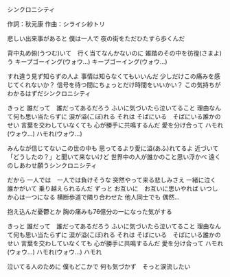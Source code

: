 シンクロニシティ

作詞：秋元康
作曲：シライシ紗トリ

悲しい出来事があると
僕は一人で
夜の街をただひたすら歩くんだ

背中丸め俯(うつむ)いて　行く当てなんかないのに
雑踏のその中を彷徨(さまよ)う
キープゴーイング(ウォウ…)
キープゴーイング(ウォウ…)

すれ違う見ず知らずの人よ
事情は知らなくてもいいんだ
少しだけこの痛みを感じてくれないか？
信号を待つ間にちょっとだけ時間をいいかい？
この気持ちがわかるはずだシンクロニシティ

きっと
誰だって　誰だってあるだろう
ふいに気づいたら泣いてること
理由なんて何も思い当たらずに
涙が溢(こぼ)れる
それは
そばにいる　そばにいる誰かのせい
言葉を交わしていなくても
心が勝手に共鳴するんだ
愛を分け合って
ハモれ(ウォウ…)
ハモれ(ウォウ…)

みんなが信じてないこの世の中も
思ってるより愛に溢(あふ)れてるよ
近づいて「どうしたの？」と聞いて来ないけど
世界中の人が誰かのこと思い浮かべ
遠くのしあわせ願うシンクロニシティ

だから
一人では　一人では負けそうな
突然やって来る悲しみさえ
一緒に泣く　誰かがいて
乗り越えられるんだ
ずっと
お互いに　お互いに思いやれば
いつしか心は一つになる
横断歩道で隣り合わせた
他人同士でも
偶然…

抱え込んだ憂鬱とか
胸の痛みも76億分の一になった気がする

きっと
誰だって　誰だってあるだろう
ふいに気づいたら泣いてること
理由なんて何も思い当たらずに
涙が溢(こぼ)れる
それは
そばにいる　そばにいる誰かのせい
言葉を交わしていなくても
心が勝手に共鳴するんだ
愛を分け合って
ハモれ(ウォウ…)
ハモれ(ウォウ…)
ハモれ

泣いてる人のために
僕もどこかで
何も気づかず　そっと涙流したい